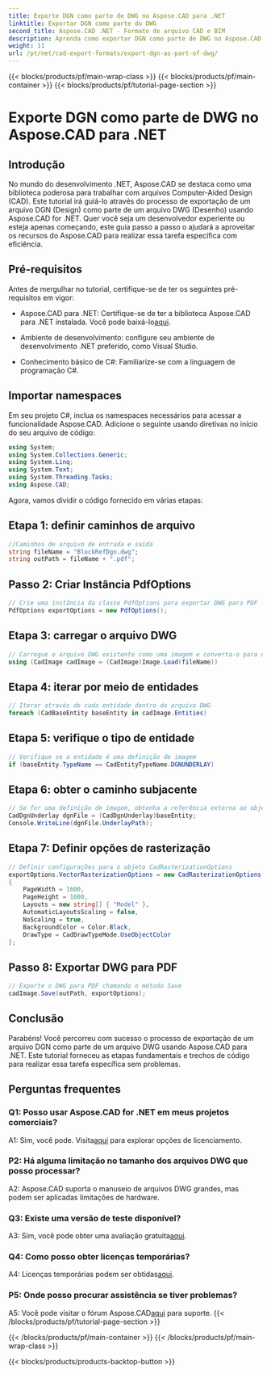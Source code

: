 ```yaml
---
title: Exporte DGN como parte de DWG no Aspose.CAD para .NET
linktitle: Exportar DGN como parte do DWG
second_title: Aspose.CAD .NET - Formato de arquivo CAD e BIM
description: Aprenda como exportar DGN como parte de DWG no Aspose.CAD for .NET. Siga nosso guia passo a passo para uma integração perfeita.
weight: 11
url: /pt/net/cad-export-formats/export-dgn-as-part-of-dwg/
---
```


{{< blocks/products/pf/main-wrap-class >}}
{{< blocks/products/pf/main-container >}}
{{< blocks/products/pf/tutorial-page-section >}}

# Exporte DGN como parte de DWG no Aspose.CAD para .NET

## Introdução

No mundo do desenvolvimento .NET, Aspose.CAD se destaca como uma biblioteca poderosa para trabalhar com arquivos Computer-Aided Design (CAD). Este tutorial irá guiá-lo através do processo de exportação de um arquivo DGN (Design) como parte de um arquivo DWG (Desenho) usando Aspose.CAD for .NET. Quer você seja um desenvolvedor experiente ou esteja apenas começando, este guia passo a passo o ajudará a aproveitar os recursos do Aspose.CAD para realizar essa tarefa específica com eficiência.

## Pré-requisitos

Antes de mergulhar no tutorial, certifique-se de ter os seguintes pré-requisitos em vigor:

-  Aspose.CAD para .NET: Certifique-se de ter a biblioteca Aspose.CAD para .NET instalada. Você pode baixá-lo[aqui](https://releases.aspose.com/cad/net/).

- Ambiente de desenvolvimento: configure seu ambiente de desenvolvimento .NET preferido, como Visual Studio.

- Conhecimento básico de C#: Familiarize-se com a linguagem de programação C#.

## Importar namespaces

Em seu projeto C#, inclua os namespaces necessários para acessar a funcionalidade Aspose.CAD. Adicione o seguinte usando diretivas no início do seu arquivo de código:

```csharp
using System;
using System.Collections.Generic;
using System.Linq;
using System.Text;
using System.Threading.Tasks;
using Aspose.CAD;
```

Agora, vamos dividir o código fornecido em várias etapas:

## Etapa 1: definir caminhos de arquivo

```csharp
//Caminhos de arquivo de entrada e saída
string fileName = "BlockRefDgn.dwg";
string outPath = fileName + ".pdf";
```

## Passo 2: Criar Instância PdfOptions

```csharp
// Crie uma instância da classe PdfOptions para exportar DWG para PDF
PdfOptions exportOptions = new PdfOptions();
```

## Etapa 3: carregar o arquivo DWG

```csharp
// Carregue o arquivo DWG existente como uma imagem e converta-o para o tipo CadImage
using (CadImage cadImage = (CadImage)Image.Load(fileName))
```

## Etapa 4: iterar por meio de entidades

```csharp
// Iterar através de cada entidade dentro do arquivo DWG
foreach (CadBaseEntity baseEntity in cadImage.Entities)
```

## Etapa 5: verifique o tipo de entidade

```csharp
// Verifique se a entidade é uma definição de imagem
if (baseEntity.TypeName == CadEntityTypeName.DGNUNDERLAY)
```

## Etapa 6: obter o caminho subjacente

```csharp
// Se for uma definição de imagem, obtenha a referência externa ao objeto
CadDgnUnderlay dgnFile = (CadDgnUnderlay)baseEntity;
Console.WriteLine(dgnFile.UnderlayPath);
```

## Etapa 7: Definir opções de rasterização

```csharp
// Definir configurações para o objeto CadRasterizationOptions
exportOptions.VectorRasterizationOptions = new CadRasterizationOptions()
{
    PageWidth = 1600,
    PageHeight = 1600,
    Layouts = new string[] { "Model" },
    AutomaticLayoutsScaling = false,
    NoScaling = true,
    BackgroundColor = Color.Black,
    DrawType = CadDrawTypeMode.UseObjectColor
};
```

## Passo 8: Exportar DWG para PDF

```csharp
// Exporte o DWG para PDF chamando o método Save
cadImage.Save(outPath, exportOptions);
```

## Conclusão

Parabéns! Você percorreu com sucesso o processo de exportação de um arquivo DGN como parte de um arquivo DWG usando Aspose.CAD para .NET. Este tutorial forneceu as etapas fundamentais e trechos de código para realizar essa tarefa específica sem problemas.

## Perguntas frequentes

### Q1: Posso usar Aspose.CAD for .NET em meus projetos comerciais?
 A1: Sim, você pode. Visita[aqui](https://purchase.aspose.com/buy) para explorar opções de licenciamento.

### P2: Há alguma limitação no tamanho dos arquivos DWG que posso processar?
A2: Aspose.CAD suporta o manuseio de arquivos DWG grandes, mas podem ser aplicadas limitações de hardware.

### Q3: Existe uma versão de teste disponível?
A3: Sim, você pode obter uma avaliação gratuita[aqui](https://releases.aspose.com/).

### Q4: Como posso obter licenças temporárias?
 A4: Licenças temporárias podem ser obtidas[aqui](https://purchase.aspose.com/temporary-license/).

### P5: Onde posso procurar assistência se tiver problemas?
 A5: Você pode visitar o fórum Aspose.CAD[aqui](https://forum.aspose.com/c/cad/19) para suporte.
{{< /blocks/products/pf/tutorial-page-section >}}

{{< /blocks/products/pf/main-container >}}
{{< /blocks/products/pf/main-wrap-class >}}

{{< blocks/products/products-backtop-button >}}

